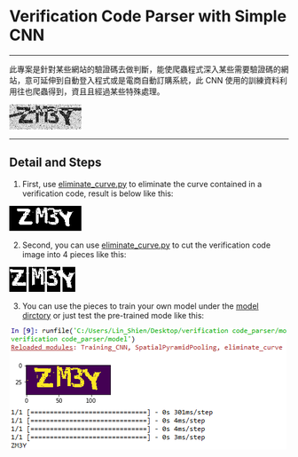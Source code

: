 # Verification Code Parser with Simple CNN
***
此專案是針對某些網站的驗證碼去做判斷，能使爬蟲程式深入某些需要驗證碼的網站，意可延伸到自動登入程式或是電商自動訂購系統，此 CNN 使用的訓練資料利用往也爬蟲得到，資且且經過某些特殊處理。

![img1](https://github.com/LinShien/verification_code_parser/blob/master/fig/pass_code4.png)
***
## Detail and Steps
  1. First, use [eliminate_curve.py](https://github.com/LinShien/verification_code_parser/blob/master/model/eliminate_curve.py) to eliminate the curve contained in a verification code, result is below like this:

 ![img2](https://github.com/LinShien/verification_code_parser/blob/master/fig/result.png)

  2. Second, you can use [eliminate_curve.py](https://github.com/LinShien/verification_code_parser/blob/master/model/eliminate_curve.py) to cut the verification code image into 4 pieces like this:

 ![img3](https://github.com/LinShien/verification_code_parser/blob/master/fig/p1.png)    ![img4](https://github.com/LinShien/verification_code_parser/blob/master/fig/p2.png)    ![img5](https://github.com/LinShien/verification_code_parser/blob/master/fig/p3.png)    ![img6](https://github.com/LinShien/verification_code_parser/blob/master/fig/p4.png)

  3. You can use the pieces to train your own model under the [model dirctory](https://github.com/LinShien/verification_code_parser/tree/master/model) or just test the pre-trained mode like this:

 ![img7](https://github.com/LinShien/verification_code_parser/blob/master/fig/demo.png)
